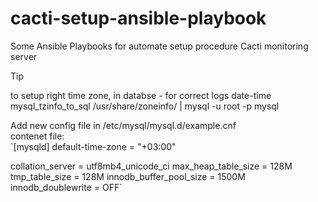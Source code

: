 # cacti-setup-ansible-playbook
Some Ansible Playbooks for automate setup procedure Cacti monitoring server

> [!TIP]
> to setup right time zone, in databse - for correct logs date-time  
> mysql_tzinfo_to_sql /usr/share/zoneinfo/ | mysql -u root -p mysql

Add new config file in /etc/mysql/mysql.d/example.cnf  
contenet file:  
`[mysqld]
default-time-zone = "+03:00"

collation_server = utf8mb4_unicode_ci
max_heap_table_size = 128M
tmp_table_size = 128M
innodb_buffer_pool_size = 1500M
innodb_doublewrite = OFF`

